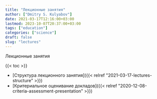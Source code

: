 ```yaml
---
title: "Лекционные занятия"
author: ["Dmitry S. Kulyabov"]
date: 2021-03-17T12:16:00+03:00
lastmod: 2023-10-07T20:37:00+03:00
tags: ["education"]
categories: ["science"]
draft: false
slug: "lectures"
---
```


Лекционные занятия

<!--more-->

{{< toc >}}

-   [Структура лекционного занятия]({{< relref "2021-03-17-lectures-structure" >}})
-   [Критериальное оценивание докладов]({{< relref "2020-12-08-criteria-assessment-presentation" >}})

